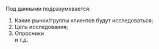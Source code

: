 Под данными подразумевается:  
1. Какие рынки/группы клиентов будут исследоваться;  
2. Цель исследования;  
3. Опросники  
и т.д.